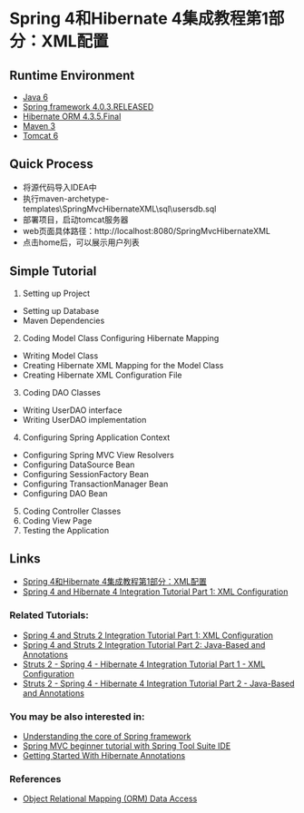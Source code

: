 # Spring 4和Hibernate 4集成教程第1部分：XML配置

## Runtime Environment
- [Java 6](http://www.oracle.com/technetwork/java/javase/downloads/jdk6downloads-1902814.html)
- [Spring framework 4.0.3.RELEASED](http://projects.spring.io/spring-framework)
- [Hibernate ORM 4.3.5.Final](http://hibernate.org/orm)
- [Maven 3](http://maven.apache.org/)
- [Tomcat 6](http://tomcat.apache.org/)

## Quick Process
* 将源代码导入IDEA中
* 执行maven-archetype-templates\SpringMvcHibernateXML\sql\usersdb.sql
* 部署项目，启动tomcat服务器
* web页面具体路径：http://localhost:8080/SpringMvcHibernateXML
* 点击home后，可以展示用户列表

## Simple Tutorial
1. Setting up Project
- Setting up Database
- Maven Dependencies
2. Coding Model Class Configuring Hibernate Mapping
- Writing Model Class
- Creating Hibernate XML Mapping for the Model Class
- Creating Hibernate XML Configuration File
3. Coding DAO Classes
- Writing UserDAO interface
- Writing UserDAO implementation
4. Configuring Spring Application Context
- Configuring Spring MVC View Resolvers
- Configuring DataSource Bean
- Configuring SessionFactory Bean
- Configuring TransactionManager Bean
- Configuring DAO Bean
5. Coding Controller Classes
6. Coding View Page
7. Testing the Application

## Links
- [Spring 4和Hibernate 4集成教程第1部分：XML配置](http://blog.csdn.net/evangel_z/article/details/69791766)
- [Spring 4 and Hibernate 4 Integration Tutorial Part 1: XML Configuration](http://www.codejava.net/frameworks/spring/spring-4-and-hibernate-4-integration-tutorial-part-1-xml-configuration)

### Related Tutorials:
- [Spring 4 and Struts 2 Integration Tutorial Part 1: XML Configuration](http://www.codejava.net/frameworks/spring/spring-4-and-struts-2-integration-tutorial-part-1-xml-configuration)
- [Spring 4 and Struts 2 Integration Tutorial Part 2: Java-Based and Annotations](http://www.codejava.net/frameworks/spring/spring-4-and-struts-2-integration-tutorial-part-2-java-based-and-annotations)
- [Struts 2 - Spring 4 - Hibernate 4 Integration Tutorial Part 1 - XML Configuration](http://www.codejava.net/frameworks/struts/struts-2-spring-4-hibernate-4-integration-tutorial-part-1-xml-configuration)
- [Struts 2 - Spring 4 - Hibernate 4 Integration Tutorial Part 2 - Java-Based and Annotations](http://www.codejava.net/frameworks/struts/struts-spring-hibernate-integration-tutorial-part-2-java-based-and-annotations)

### You may be also interested in:
- [Understanding the core of Spring framework](http://www.codejava.net/frameworks/spring/understanding-the-core-of-spring-framework)
- [Spring MVC beginner tutorial with Spring Tool Suite IDE](http://www.codejava.net/frameworks/spring/spring-mvc-beginner-tutorial-with-spring-tool-suite-ide)
- [Getting Started With Hibernate Annotations](http://www.codejava.net/frameworks/hibernate/getting-started-with-hibernate-annotations)

### References
- [Object Relational Mapping (ORM) Data Access](http://docs.spring.io/spring/docs/4.0.x/spring-framework-reference/html/orm.html#orm-hibernate)
